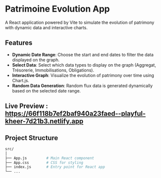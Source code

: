 # Patrimoine Evolution App

A React application powered by Vite to simulate the evolution of patrimony with dynamic data and interactive charts.

## Features
- **Dynamic Date Range**: Choose the start and end dates to filter the data displayed on the graph.
- **Select Data**: Select which data types to display on the graph (Aggregat, Trésorerie, Immobilisations, Obligations).
- **Interactive Graph**: Visualize the evolution of patrimony over time using Chart.js.
- **Random Data Generation**: Random flux data is generated dynamically based on the selected date range.

## Live Preview : https://66f118b7ef2baf940a23faed--playful-kheer-7d21b3.netlify.app

## Project Structure

```bash
src/
│
├── App.js         # Main React component
├── App.css        # CSS for styling
├── index.js       # Entry point for React app
└── ...
